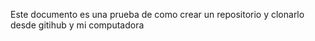 Este documento es una prueba de como crear un repositorio y clonarlo desde gitihub y mi computadora
